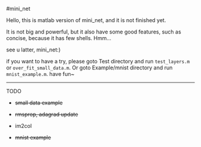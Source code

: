 #mini_net

Hello, this is matlab version of mini_net, and it is not finished yet.

It is not big and powerful, but it also have some good features, such as concise, because it has few shells. Hmm...

see u latter, mini_net:)

if you want to have a try, please goto Test directory and run `test_layers.m` or `over_fit_small_data.m`. 
 Or goto Example/mnist directory and run `mnist_example.m`. have fun~

---

TODO

* ~~small data example~~

* ~~rmsprop, adagrad update~~

* im2col

* ~~mnist example~~
